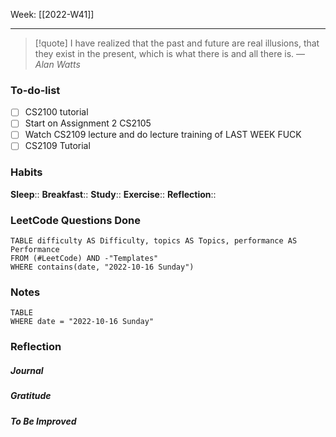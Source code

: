    Week: [[2022-W41]]
- - -
>[!quote]
> I have realized that the past and future are real illusions, that they exist in the present, which is what there is and all there is.
> — <cite>Alan Watts</cite>

### To-do-list
- [ ] CS2100 tutorial
- [ ] Start on Assignment 2 CS2105
- [ ] Watch CS2109 lecture and do lecture training of LAST WEEK FUCK
- [ ] CS2109 Tutorial

### Habits
**Sleep**:: 
**Breakfast**::
**Study**:: 
**Exercise**:: 
**Reflection**:: 

### LeetCode Questions Done
```dataview
TABLE difficulty AS Difficulty, topics AS Topics, performance AS Performance
FROM (#LeetCode) AND -"Templates"
WHERE contains(date, "2022-10-16 Sunday") 
```

### Notes
```dataview
TABLE
WHERE date = "2022-10-16 Sunday"
```

### Reflection
##### Journal
##### Gratitude
##### To Be Improved
